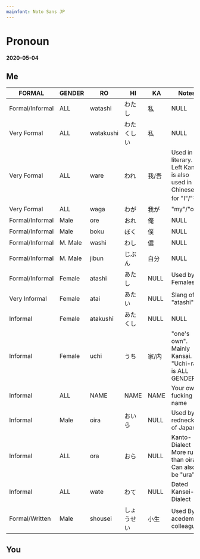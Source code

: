 ```yaml
---
mainfont: Noto Sans JP
---
```

# Pronoun

**2020-05-04**

## Me

| FORMAL          | GENDER  | RO        | HI    | KA   | Notes                                                            |
| --------------- | ------- | --------- | ----- | ---- | ---------------------------------------------------------------- |
| Formal/Informal | ALL     | watashi   | わたし   | 私    | NULL                                                             |
| Very Formal     | ALL     | watakushi | わたくしい | 私    | NULL                                                             |
| Very Formal     | ALL     | ware      | われ    | 我/吾  | Used in literary. Left Kanji is also used in Chinese for "I"/"を" |
| Very Formal     | ALL     | waga      | わが    | 我が   | "my"/"our"                                                       |
| Formal/Informal | Male    | ore       | おれ    | 俺    | NULL                                                             |
| Formal/Informal | Male    | boku      | ぼく    | 僕    | NULL                                                             |
| Formal/Informal | M. Male | washi     | わし    | 儂    | NULL                                                             |
| Formal/Informal | M. Male | jibun     | じぶん   | 自分   | NULL                                                             |
| Formal/Informal | Female  | atashi    | あたし   | NULL | Used by Females                                                  |
| Very Informal   | Female  | atai      | あたい   | NULL | Slang of "atashi"                                                |
| Informal        | Female  | atakushi  | あたくし  | NULL | NULL                                                             |
| Informal        | Female  | uchi      | うち    | 家/内  | "one's own". Mainly Kansai. "Uchi-ra" is ALL GENDER              |
| Informal        | ALL     | NAME      | NAME  | NAME | Your own fucking name                                            |
| Informal        | Male    | oira      | おいら   | NULL | Used by rednecks of Japan                                        |
| Informal        | ALL     | ora       | おら    | NULL | Kanto-Dialect More rural than oira. Can also be "ura"            |
| Informal        | ALL     | wate      | わて    | NULL | Dated Kansei-Dialect                                             |
| Formal/Written  | Male    | shousei   | しょうせい | 小生   | Used By acedemic colleagues                                      |

## You

